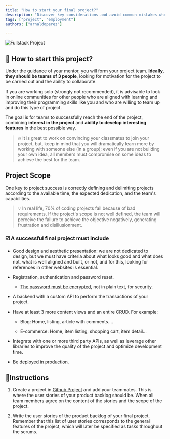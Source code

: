 ```yaml
---
title: "How to start your final project?"
description: "Discover key considerations and avoid common mistakes when choosing your final project. Learn from these experienced tips to ensure success in your project journey."
tags: ["project", "employment"]
authors: ["arnaldoperez"]

---
```


![Fullstack Project](https://storage.googleapis.com/breathecode-asset-images/d866be3d7f338844c8a66e6fa94190ebe8ef5912f889c4b3f5923864f9b64ebc.png?raw=true)

<onlyfor saas="false" withBanner="false">

## 🌱 How to start this project?

Under the guidance of your mentor, you will form your project team. **Ideally, they should be teams of 3 people**, looking for motivation for the project to be carried out and the ability to collaborate. 

If you are working solo (strongly not recommended), it is advisable to look in online communities for other people who are aligned with learning and improving their programming skills like you and who are willing to team up and do this type of project.

The goal is for teams to successfully reach the end of the project, combining **interest in the project** and **ability to develop interesting features** in the best possible way.

> 🔥 It is great to work on convincing your classmates to join your project, but, keep in mind that you will dramatically learn more by working with someone else (in a group); even if you are not building your own idea, all members must compromise on some ideas to achieve the best for the team.

</onlyfor>

## Project Scope

One key to project success is correctly defining and delimiting projects according to the available time, the expected dedication, and the team's capabilities.

> 💡 In real life, 70% of coding projects fail because of bad requirements. If the project's scope is not well defined, the team will perceive the failure to achieve the objective negatively, generating frustration and disillusionment.

### ☑️ A successful final project must include

- Good design and aesthetic presentation: we are not dedicated to design, but we must have criteria about what looks good and what does not, what is well aligned and built, or not, and for this, looking for references in other websites is essential.

- Registration, authentication and password reset.
  - [The password must be encrypted](https://www.geeksforgeeks.org/password-hashing-with-bcrypt-in-flask/), not in plain text, for security.

- A backend with a custom API to perform the transactions of your project.

- Have at least 3 more content views and an entire CRUD. For example:

  - Blog: Home, listing, article with comments....

  - E-commerce: Home, item listing, shopping cart, item detail...

- Integrate with one or more third party APIs, as well as leverage other libraries to improve the quality of the project and optimize development time.

- Be [deployed in production](<https://4geeks.com/docs/start/deploy-to-render-com>).

## 📝Instructions

1. Create a project in [Github Project](https://docs.github.com/issues/planning-and-tracking-with-projects/creating-projects/creating-a-project) and add your teammates. This is where the user stories of your product backlog should be. When all team members agree on the content of the stories and the scope of the project.
  
2. Write the user stories of the product backlog of your final project. Remember that this list of user stories corresponds to the general features of the project, which will later be specified as tasks throughout the scrums.


